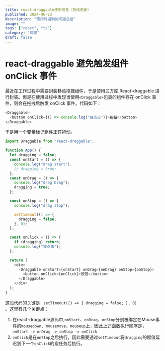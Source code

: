 ```yaml
---
title: react-draggable使用随笔（持续更新）
published: 2024-06-23
description: "使用时遇到的问题总结"
image: ""
tags: ["react", "ts"]
category: "前端"
draft: false
---
```


# react-draggable 避免触发组件 onClick 事件

最近在工作过程中需要封装移动拖拽组件，于是使用三方库 React-draggable 进行封装。但是在使用过程中发现当使用`<Draggable>`包裹的组件存在 onClick 事件，则会在拖拽后触发 onClick 事件。代码如下：

```javascript
<Draggable>
  <button onClick={() => console.log("被点击")}>按钮</button>
</Draggable>
```

于是用一个变量标记组件正在拖动。

```javascript
import Draggable from "react-draggable";

function App() {
  let dragging = false;
  const onStart = () => {
    console.log("drag start");
    // dragging = true;
  };
  const onDrag = () => {
    console.log("drag Drag");
    dragging = true;
  };

  const onStop = () => {
    console.log("drag stop");

    setTimeout(() => {
      dragging = false;
    }, 0);
  };

  const onClick = () => {
    if (dragging) return;
    console.log("被点击");
  };

  return (
    <div>
      <Draggable onStart={onStart} onDrag={onDrag} onStop={onStop}>
        <button onClick={onClick}>按钮</button>
      </Draggable>
    </div>
  );
}
```


这段代码的关键是
<code>
setTimeout(() => {
dragging = false;
}, 0)
</code>。这里有几个关键点：</br>
1. 在react-draggable源码中,`onStart`、`onDrag`、`onStop`分别被绑定在Mouse事件的`mousedown`、`mousemove`、`mouseup`上，因此上述函数执行顺序是，`onStart -> onDrag -> onStop -> onClick`
2. `onClick`是在<code>onStop</code>之后执行，因此需要通过`setTimeout`将`dragging`的赋值延迟到下一个`onClick`的宏任务后执行。
